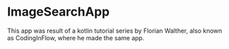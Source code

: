# ImageSearchApp

This app was result of a kotlin tutorial series by Florian Walther, also known as CodingInFlow, where he made the same app.
